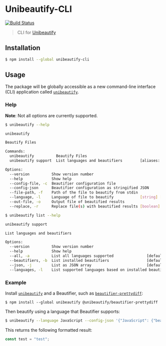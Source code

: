 # Unibeautify-CLI

[![Build Status](https://travis-ci.com/Unibeautify/unibeautify-cli.svg?branch=master)](https://travis-ci.com/Unibeautify/unibeautify-cli)

> CLI for [Unibeautify](https://github.com/Unibeautify/unibeautify)

## Installation

```bash
$ npm install --global unibeautify-cli
```

## Usage

The package will be globally accessible as a new command-line interface (CLI) application called [`unibeautify`](https://github.com/Unibeautify/unibeautify).

### Help

**Note**: Not all options are currently supported.

```bash
$ unibeautify --help

unibeautify

Beautify Files

Commands:
  unibeautify          Beautify Files                                  [default]
  unibeautify support  List languages and beautifiers        [aliases: list, ls]

Options:
  --version          Show version number                               [boolean]
  --help             Show help                                         [boolean]
  --config-file, -c  Beautifier configuration file                      [string]
  --config-json      Beautifier configuration as stringified JSON       [string]
  --file-path, -f    Path of the file to beautify from stdin            [string]
  --language, -l     Language of file to beautify            [string] [required]
  --out-file, -o     Output file of beautified results                  [string]
  --replace, -r      Replace file(s) with beautified results [boolean] [default: false]

```
```bash
$ unibeautify list --help

unibeautify support

List languages and beautifiers

Options:
  --version          Show version number                               [boolean]
  --help             Show help                                         [boolean]
  --all, -a          List all languages supported               [default: false]
  --beautifiers, -b  List installed beautifiers                 [default: false]
  --json, -j         List as JSON array                         [default: false]
  --languages, -l    List supported languages based on installed beautifiers [default: false]
```

### Example

Install [`unibeautify`](https://github.com/Unibeautify/unibeautify) and a Beautifier, such as [`beautifier-prettydiff`](https://github.com/Unibeautify/beautifier-prettydiff):

```
$ npm install --global unibeautify @unibeautify/beautifier-prettydiff
```

Then beautify using a language that Beautifier supports:

```bash
$ unibeautify --language JavaScript --config-json '{"JavaScript": {"beautifiers": ["ESLint"],"quotes": "double"}}' <<< "const test = 'test';"
```

This returns the following formatted result:

```javascript
const test = "test";
```
